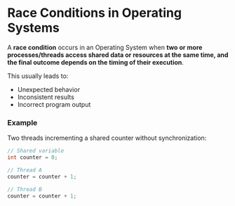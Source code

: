 # Race Conditions in Operating Systems

A **race condition** occurs in an Operating System when **two or more processes/threads access shared data or resources at the same time, and the final outcome depends on the timing of their execution**.

This usually leads to:
- Unexpected behavior  
- Inconsistent results  
- Incorrect program output  

### Example
Two threads incrementing a shared counter without synchronization:
```c
// Shared variable
int counter = 0;

// Thread A
counter = counter + 1;

// Thread B
counter = counter + 1;
